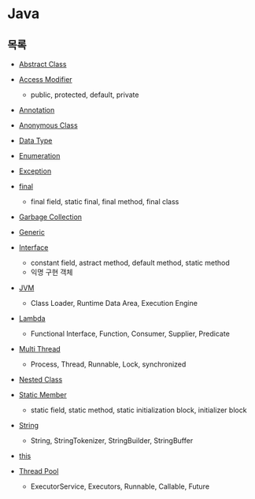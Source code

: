 # Java



## 목록

* [Abstract Class](Abstract-Class/Abstract-Class.md)
* [Access Modifier](Access-Modifier/Access-Modifier.md)
  * public, protected, default, private
* [Annotation](Annotation/Annotation.md)
* [Anonymous Class](Anonymous-Class/Anonymous-Class.md)
* [Data Type](Data-Type/Data-Type.md)
* [Enumeration](Enumeration/Enumeration.md)
* [Exception](Exception/Exception.md)
* [final](Final/Final.md)
  * final field, static final, final method, final class
* [Garbage Collection](Garbage-Collection/Garbage-Collection.md)
* [Generic](Generic/Generic.md)
* [Interface](Interface/Interface.md)
  * constant field, astract method, default method, static method
  * 익명 구현 객체
* [JVM](JVM/JVM.md)
  * Class Loader, Runtime Data Area, Execution Engine
* [Lambda](Lambda/Lambda.md)
  * Functional Interface, Function, Consumer, Supplier, Predicate

* [Multi Thread](Multi-Thread/Multi-Thread.md)
  * Process, Thread, Runnable, Lock, synchronized
* [Nested Class](Nested-Class/Nested-Class.md)
* [Static Member](Static-Member/Static-Member.md)
  * static field, static method, static initialization block, initializer block
* [String](String/String.md)
  * String, StringTokenizer, StringBuilder, StringBuffer
* [this](This/This.md)
* [Thread Pool](Thread-Pool/Thread-Pool.md)
  * ExecutorService, Executors, Runnable, Callable, Future

